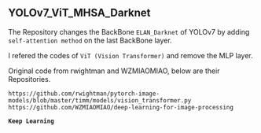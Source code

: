 ## YOLOv7_ViT_MHSA_Darknet

The Repository changes the BackBone `ELAN_Darknet` of YOLOv7 by adding `self-attention method` on the last BackBone layer.

I refered the codes of `ViT (Vision Transformer)` and remove the MLP layer.

Original code from rwightman and WZMIAOMIAO, below are their Repositories.

```
https://github.com/rwightman/pytorch-image-models/blob/master/timm/models/vision_transformer.py
https://github.com/WZMIAOMIAO/deep-learning-for-image-processing
```

**`Keep Learning`**

